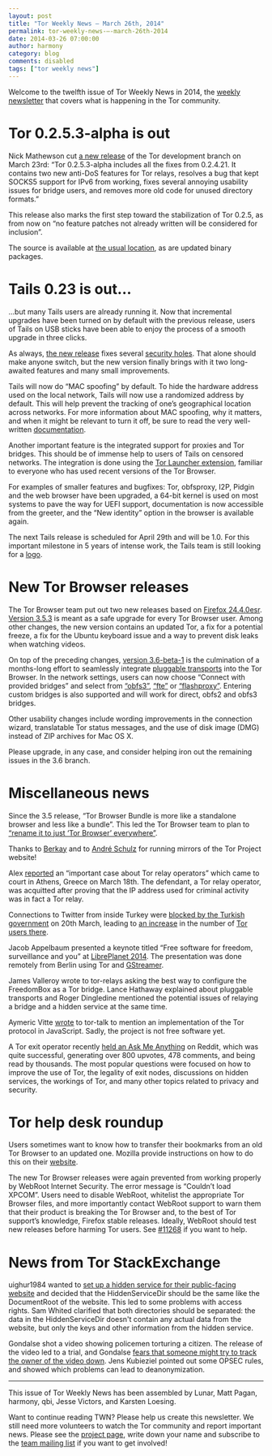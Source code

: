 ```yaml
---
layout: post
title: "Tor Weekly News — March 26th, 2014"
permalink: tor-weekly-news-—-march-26th-2014
date: 2014-03-26 07:00:00
author: harmony
category: blog
comments: disabled
tags: ["tor weekly news"]
---
```


Welcome to the twelfth issue of Tor Weekly News in 2014, the [weekly newsletter](https://lists.torproject.org/cgi-bin/mailman/listinfo/tor-news) that covers what is happening in the Tor community.

Tor 0.2.5.3-alpha is out
========================

Nick Mathewson cut [a new release](https://lists.torproject.org/pipermail/tor-talk/2014-March/032448.html) of the Tor development branch on March 23rd: “Tor 0.2.5.3-alpha includes all the fixes from 0.2.4.21. It contains two new anti-DoS features for Tor relays, resolves a bug that kept SOCKS5 support for IPv6 from working, fixes several annoying usability issues for bridge users, and removes more old code for unused directory formats.”

This release also marks the first step toward the stabilization of Tor 0.2.5, as from now on “no feature patches not already written will be considered for inclusion”.

The source is available at [the usual location](https://www.torproject.org/dist/), as are updated binary packages.

Tails 0.23 is out…
==================

…but many Tails users are already running it. Now that incremental upgrades have been turned on by default with the previous release, users of Tails on USB sticks have been able to enjoy the process of a smooth upgrade in three clicks.

As always, [the new release](https://tails.boum.org/news/version_0.23/) fixes several [security holes](https://tails.boum.org/security/Numerous_security_holes_in_0.22.1/). That alone should make anyone switch, but the new version finally brings with it two long-awaited features and many small improvements.

Tails will now do “MAC spoofing” by default. To hide the hardware address used on the local network, Tails will now use a randomized address by default. This will help prevent the tracking of one’s geographical location across networks. For more information about MAC spoofing, why it matters, and when it might be relevant to turn it off, be sure to read the very well-written [documentation](https://tails.boum.org/doc/first_steps/startup_options/mac_spoofing/).

Another important feature is the integrated support for proxies and Tor bridges. This should be of immense help to users of Tails on censored networks. The integration is done using the [Tor Launcher extension](https://gitweb.torproject.org/tor-launcher.git), familiar to everyone who has used recent versions of the Tor Browser.

For examples of smaller features and bugfixes: Tor, obfsproxy, I2P, Pidgin and the web browser have been upgraded, a 64-bit kernel is used on most systems to pave the way for UEFI support, documentation is now accessible from the greeter, and the “New identity” option in the browser is available again.

The next Tails release is scheduled for April 29th and will be 1.0. For this important milestone in 5 years of intense work, the Tails team is still looking for a [logo](https://tails.boum.org/news/logo_contest/).

New Tor Browser releases
========================

The Tor Browser team put out two new releases based on [Firefox 24.4.0esr](https://www.mozilla.org/security/known-vulnerabilities/firefoxESR.html#firefox24.4). [Version 3.5.3](https://blog.torproject.org/blog/tor-browser-353-released) is meant as a safe upgrade for every Tor Browser user. Among other changes, the new version contains an updated Tor, a fix for a potential freeze, a fix for the Ubuntu keyboard issue and a way to prevent disk leaks when watching videos.

On top of the preceding changes, [version 3.6-beta-1](https://blog.torproject.org/blog/tor-browser-36-beta-1-released) is the culmination of a months-long effort to seamlessly integrate [pluggable transports](https://www.torproject.org/docs/pluggable-transports.html) into the Tor Browser. In the network settings, users can now choose “Connect with provided bridges” and select from [“obfs3”](https://gitweb.torproject.org/pluggable-transports/obfsproxy.git/blob/refs/heads/master:/doc/obfs3/obfs3-protocol-spec.txt), [“fte”](https://fteproxy.org/) or [“flashproxy”](https://crypto.stanford.edu/flashproxy/). Entering custom bridges is also supported and will work for direct, obfs2 and obfs3 bridges.

Other usability changes include wording improvements in the connection wizard, translatable Tor status messages, and the use of disk image (DMG) instead of ZIP archives for Mac OS X.

Please upgrade, in any case, and consider helping iron out the remaining issues in the 3.6 branch.

Miscellaneous news
==================

Since the 3.5 release, “Tor Browser Bundle is more like a standalone browser and less like a bundle”. This led the Tor Browser team to plan to [“rename it to just ‘Tor Browser’ everywhere”](https://bugs.torproject.org/11193).

Thanks to [Berkay](https://lists.torproject.org/pipermail/tor-mirrors/2014-March/000491.html) and to [André Schulz](https://lists.torproject.org/pipermail/tor-mirrors/2014-March/000492.html) for running mirrors of the Tor Project website!

Alex [reported](https://lists.torproject.org/pipermail/tor-talk/2014-March/032441.html) an “important case about Tor relay operators” which came to court in Athens, Greece on March 18th. The defendant, a Tor relay operator, was acquitted after proving that the IP address used for criminal activity was in fact a Tor relay.

Connections to Twitter from inside Turkey were [blocked by the Turkish government](http://arstechnica.com/tech-policy/2014/03/after-dns-change-fails-turkish-government-steps-up-twitter-censorship/) on 20th March, leading to [an increase](https://metrics.torproject.org/users.html?graph=userstats-relay-country&start=2014-01-01&end=2014-03-26&country=tr&events=off#userstats-relay-country) in the number of [Tor users there](http://www.bbc.com/news/technology-26714214).

Jacob Appelbaum presented a keynote titled “Free software for freedom, surveillance and you” at [LibrePlanet 2014](http://libreplanet.org/2014/program/sessions.html). The presentation was done remotely from Berlin using Tor and [GStreamer](https://github.com/ioerror/freenote).

James Valleroy wrote to tor-relays [](https://lists.torproject.org/pipermail/tor-relays/2014-March/004108.html) asking the best way to configure the FreedomBox [](https://wiki.debian.org/FreedomBox) as a Tor bridge. Lance Hathaway explained [](https://lists.torproject.org/pipermail/tor-relays/2014-March/004111.html) about pluggable transports and Roger Dingledine mentioned [](https://lists.torproject.org/pipermail/tor-relays/2014-March/004134.html) the potential issues of relaying a bridge and a hidden service at the same time.

Aymeric Vitte [wrote](https://lists.torproject.org/pipermail/tor-talk/2014-March/032432.html) to tor-talk to mention an implementation of the Tor protocol in JavaScript. Sadly, the project is not free software yet.

A Tor exit operator recently [held an Ask Me Anything](https://pay.reddit.com/r/IAmA/comments/20243q/iaman_operator_of_eight_tor_relays_including_two) on Reddit, which was quite successful, generating over 800 upvotes, 478 comments, and being read by thousands. The most popular questions were focused on how to improve the use of Tor, the legality of exit nodes, discussions on hidden services, the workings of Tor, and many other topics related to privacy and security.

Tor help desk roundup
=====================

Users sometimes want to know how to transfer their bookmarks from an old Tor Browser to an updated one. Mozilla provide instructions on how to do this on their [website](http://support.mozilla.org/en-US/kb/export-firefox-bookmarks-to-backup-or-transfer).

The new Tor Browser releases were again prevented from working properly by WebRoot Internet Security. The error message is “Couldn’t load XPCOM”. Users need to disable WebRoot, whitelist the appropriate Tor Browser files, and more importantly contact WebRoot support to warn them that their product is breaking the Tor Browser and, to the best of Tor support’s knowledge, Firefox stable releases. Ideally, WebRoot should test new releases before harming Tor users. See [\#11268](https://bugs.torproject.org/11268) if you want to help.

News from Tor StackExchange
===========================

uighur1984 wanted to [set up a hidden service for their public-facing website](https://tor.stackexchange.com/q/1783/88) and decided that the HiddenServiceDir should be the same like the DocumentRoot of the website. This led to some problems with access rights. Sam Whited clarified that both directories should be separated: the data in the HiddenServiceDir doesn't contain any actual data from the website, but only the keys and other information from the hidden service.

Gondalse shot a video showing policemen torturing a citizen. The release of the video led to a trial, and Gondalse [fears that someone might try to track the owner of the video down](https://tor.stackexchange.com/q/1790/88). Jens Kubieziel pointed out some OPSEC rules, and showed which problems can lead to deanonymization.

* * * * *

This issue of Tor Weekly News has been assembled by Lunar, Matt Pagan, harmony, qbi, Jesse Victors, and Karsten Loesing.

Want to continue reading TWN? Please help us create this newsletter. We still need more volunteers to watch the Tor community and report important news. Please see the [project page](https://trac.torproject.org/projects/tor/wiki/TorWeeklyNews), write down your name and subscribe to the [team mailing list](https://lists.torproject.org/cgi-bin/mailman/listinfo/news-team) if you want to get involved!
